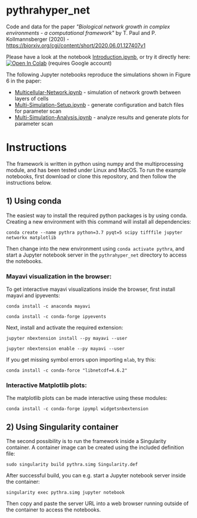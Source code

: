 # pythrahyper_net
Code and data for the paper *"Biological network growth in complex environments - a computational framework"* by T. Paul and P. Kollmannsberger (2020) - https://biorxiv.org/cgi/content/short/2020.06.01.127407v1

Please have a look at the notebook [Introduction.ipynb](https://github.com/CIA-CCTB/pythrahyper_net/blob/master/Introduction.ipynb), or try it directly here:  [![Open In Colab](https://colab.research.google.com/assets/colab-badge.svg)](https://colab.research.google.com/github/CIA-CCTB/pythrahyper_net/blob/master/Colab/Introduction_Colab.ipynb) (requires Google account)

The following Jupyter notebooks reproduce the simulations shown in Figure 6 in the paper:

- [Multicellular-Network.ipynb](https://github.com/CIA-CCTB/pythrahyper_net/blob/master/Multicellular-Network.ipynb) - simulation of network growth between layers of cells
- [Multi-Simulation-Setup.ipynb](https://github.com/CIA-CCTB/pythrahyper_net/blob/master/Multi-Simulation-Setup.ipynb) - generate configuration and batch files for parameter scan
- [Multi-Simulation-Analysis.ipynb](https://github.com/CIA-CCTB/pythrahyper_net/blob/master/Multi-Simulation-Analysis.ipynb) - analyze results and generate plots for parameter scan

# Instructions

The framework is written in python using numpy and the multiprocessing module, and has been tested under Linux and MacOS. To run the example notebooks, first download or clone this repository, and then follow the instructions below.

## 1) Using conda

The easiest way to install the required python packages is by using conda. Creating a new environment with this command will install all dependencies:

`conda create --name pythra python=3.7 pyqt=5 scipy tifffile jupyter networkx matplotlib`

Then change into the new environment using `conda activate pythra`, and start a Jupyter notebook server in the `pythrahyper_net` directory to access the notebooks.

### Mayavi visualization in the browser:

To get interactive mayavi visualizations inside the browser, first install mayavi and ipyevents:

`conda install -c anaconda mayavi`

`conda install -c conda-forge ipyevents`

Next, install and activate the required extension:

`jupyter nbextension install --py mayavi --user`

`jupyter nbextension enable --py mayavi --user`

If you get missing symbol errors upon importing `mlab`, try this:

`conda install -c conda-force "libnetcdf=4.6.2"`

### Interactive Matplotlib plots:

The matplotlib plots can be made interactive using these modules:

`conda install -c conda-forge ipympl widgetsnbextension`

## 2) Using Singularity container

The second possibility is to run the framework inside a Singularity container. A container image can be created using the included definition file:

`sudo singularity build pythra.simg Singularity.def`

After successful build, you can e.g. start a Jupyter notebook server inside the container:

`singularity exec pythra.simg jupyter notebook`

Then copy and paste the server URL into a web browser running outside of the container to access the notebooks.


